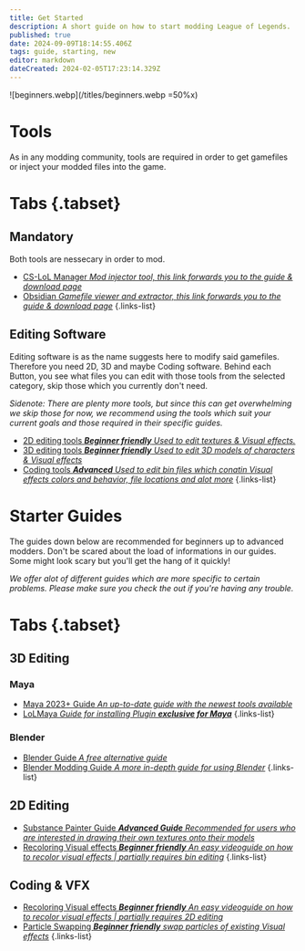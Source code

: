 ```yaml
---
title: Get Started
description: A short guide on how to start modding League of Legends. 
published: true
date: 2024-09-09T18:14:55.406Z
tags: guide, starting, new
editor: markdown
dateCreated: 2024-02-05T17:23:14.329Z
---
```



![beginners.webp](/titles/beginners.webp =50%x)

# Tools
As in any modding community, tools are required in order to get gamefiles or inject your modded files into the game. 
# Tabs {.tabset}
## Mandatory
Both tools are nessecary in order to mod. 

- [CS-LoL Manager *Mod injector tool, this link forwards you to the guide & download page*](/core-guides/tools/cslolmanager)
- [Obsidian *Gamefile viewer and extractor, this link forwards you to the guide & download page*](/core-guides/tools/obsidian)
{.links-list}

## Editing Software
Editing software is as the name suggests here to modify said gamefiles. Therefore you need 2D, 3D and maybe Coding software. Behind each Button, you see what files you can edit with those tools from the selected category, skip those which you currently don't need.

*Sidenote: There are plenty more tools, but since this can get overwhelming we skip those for now, we recommend using the tools which suit your current goals and those required in their specific guides.*

- [2D editing tools ***Beginner friendly** Used to edit textures & Visual effects.*](/core-guides/tools#texturing)
- [3D editing tools ***Beginner friendly** Used to edit 3D models of characters & Visual effects*](/core-guides/tools#h-3d-modeling)
- [Coding tools ***Advanced** Used to edit bin files which conatin Visual effects colors and behavior, file locations and alot more*](/core-guides/tools#code-bin-editing)
{.links-list}


# Starter Guides
The guides down below are recommended for beginners up to advanced modders. Don't be scared about the load of informations in our guides. Some might look scary but you'll get the hang of it quickly!

*We offer alot of different guides which are more specific to certain problems. Please make sure you check the out if you're having any trouble.*
# Tabs {.tabset}
## 3D Editing
### Maya
- [Maya 2023+ Guide *An up-to-date guide with the newest tools available*](/specific-guide/3d-modelling/create-customskin-maya2023)
- [LoLMaya *Guide for installing Plugin **exclusive for Maya***](/core-guides/tools/maya#install-lol-maya)
{.links-list}

### Blender
- [Blender Guide *A free alternative guide*](/core-guides/tools/blender)
- [Blender Modding Guide *A more in-depth guide for using Blender*](/specific-guide/3d-modelling/blender-starting-guide)
{.links-list}
## 2D Editing
- [Substance Painter Guide ***Advanced Guide** Recommended for users who are interested in drawing their own textures onto their models*](/specific-guide/texturing/substance-painter-guide)
- [Recoloring Visual effects ***Beginner friendly** An easy videoguide on how to recolor visual effects | *partially requires bin editing**](/specific-guide/vfx/Recoloring_Particles)
{.links-list}
## Coding & VFX
- [Recoloring Visual effects ***Beginner friendly** An easy videoguide on how to recolor visual effects | *partially requires 2D editing**](/specific-guide/vfx/Recoloring_Particles)
- [Particle Swapping ***Beginner friendly** swap particles of existing Visual effects*](/specific-guide/coding/Particle-swapping)
{.links-list}